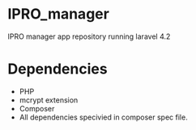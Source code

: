 # IPRO_manager
IPRO manager app repository running laravel 4.2

# Dependencies
* PHP
* mcrypt extension
* Composer
* All dependencies specivied in composer spec file.
